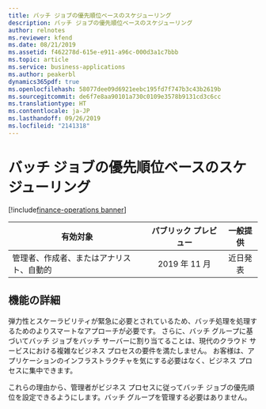 ```yaml
---
title: バッチ ジョブの優先順位ベースのスケジューリング
description: バッチ ジョブの優先順位ベースのスケジューリング
author: relnotes
ms.reviewer: kfend
ms.date: 08/21/2019
ms.assetid: f462278d-615e-e911-a96c-000d3a1c7bbb
ms.topic: article
ms.service: business-applications
ms.author: peakerbl
dynamics365pdf: true
ms.openlocfilehash: 58077dee09d6921eebc195fd7f747b3c43b2619b
ms.sourcegitcommit: de6f7e8aa90101a730c0109e3578b9131cd3c6cc
ms.translationtype: HT
ms.contentlocale: ja-JP
ms.lasthandoff: 09/26/2019
ms.locfileid: "2141318"
---
```

# <a name="priority-based-scheduling-for-batch-jobs"></a>バッチ ジョブの優先順位ベースのスケジューリング
[!include[finance-operations banner](../includes/finance-operations.md)]

| 有効対象    |  パブリック プレビュー | 一般提供 | 
| ---------- | :----------: |:----------: |
|管理者、作成者、またはアナリスト、自動的|2019 年 11 月| 近日発表|






## <a name="feature-details"></a>機能の詳細
<!--feature detail start -->
弾力性とスケーラビリティが緊急に必要とされているため、バッチ処理を処理するためのよりスマートなアプローチが必要です。 さらに、バッチ グループに基づいてバッチ ジョブをバッチ サーバーに割り当てることは、現代のクラウド サービスにおける複雑なビジネス プロセスの要件を満たしません。 お客様は、アプリケーションのインフラストラクチャを気にする必要はなく、ビジネス プロセスに集中できます。 
 
これらの理由から、管理者がビジネス プロセスに従ってバッチ ジョブの優先順位を設定できるようにします。バッチ グループを管理する必要はありません。
<!--feature detail end -->











